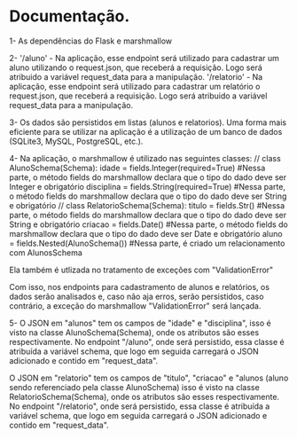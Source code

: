 # Documentação.

1- 
  As dependências do Flask e marshmallow
  
2- 
  '/aluno' - Na aplicação, esse endpoint será utilizado para cadastrar um aluno utilizando o request.json, que receberá a requisição. Logo será atribuido a variável request_data para a manipulação.
  '/relatorio' - Na aplicação, esse endpoint será utilizado para cadastrar um relatório o request.json, que receberá a requisição. Logo será atribuido a variável request_data para a manipulação.
  
3-
  Os dados são persistidos em listas (alunos e relatorios). Uma forma mais eficiente para se utilizar na aplicação é a utilização de um banco de dados (SQLite3, MySQL, PostgreSQL, etc.).

4-
  Na aplicação, o marshmallow é utilizado nas seguintes classes:
    //
    class AlunoSchema(Schema):
      idade = fields.Integer(required=True) #Nessa parte, o método fields do marshmallow declara que o tipo do dado deve ser Integer e obrigatório
      disciplina = fields.String(required=True) #Nessa parte, o método fields do marshmallow declara que o tipo do dado deve ser String e obrigatório
    //
    class RelatorioSchema(Schema):
      titulo = fields.Str()  #Nessa parte, o método fields do marshmallow declara que o tipo do dado deve ser String e obrigatório
      criacao = fields.Date()  #Nessa parte, o método fields do marshmallow declara que o tipo do dado deve ser Date e obrigatório
      aluno = fields.Nested(AlunoSchema()) #Nessa parte, é criado um relacionamento com AlunosSchema
  
  Ela também é utlizada no tratamento de exceções com "ValidationError"

  Com isso, nos endpoints para cadastramento de alunos e relatórios, os dados serão analisados e, caso não aja erros, serão persistidos, caso contrário, a exceção do marshmallow "ValidationError" será lançada.

5-
  O JSON em "alunos" tem os campos de "idade" e "disciplina", isso é visto na classe AlunoSchema(Schema), onde os atributos são esses respectivamente. No endpoint "/aluno", onde será persistido, essa classe é atribuída a variável schema, que logo em seguida carregará o JSON adicionado e contido em "request_data".

  O JSON em "relatorio" tem os campos de "titulo", "criacao" e "alunos (aluno sendo referenciado pela classe AlunoSchema) isso é visto na classe RelatorioSchema(Schema), onde os atributos são esses respectivamente. No endpoint "/relatorio", onde será persistido, essa classe é atribuída a variável schema, que logo em seguida carregará o JSON adicionado e contido em "request_data".
